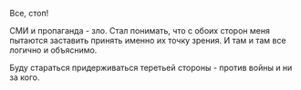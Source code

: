 Все, стоп!

СМИ и пропаганда - зло. 
Стал понимать, что с обоих сторон меня пытаются заставить принять именно их точку зрения. 
И там и там все логично и объяснимо.

Буду стараться придерживаться теретьей стороны - против войны и ни за кого.